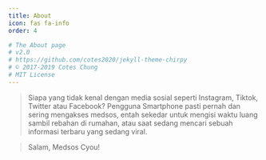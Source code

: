 ```yaml
---
title: About
icon: fas fa-info
order: 4

# The About page
# v2.0
# https://github.com/cotes2020/jekyll-theme-chirpy
# © 2017-2019 Cotes Chung
# MIT License
---
```



> Siapa yang tidak kenal dengan media sosial seperti Instagram, Tiktok, Twitter atau Facebook? Pengguna Smartphone pasti pernah dan sering mengakses medsos, entah sekedar untuk mengisi waktu luang sambil rebahan di rumahan, atau saat sedang mencari sebuah informasi terbaru yang sedang viral.

> Salam, Medsos Cyou!
